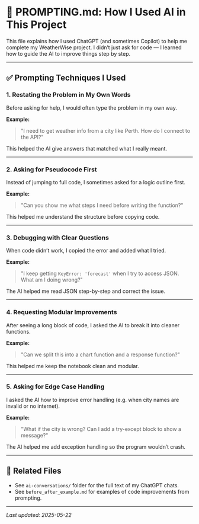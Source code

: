 # 🧠 PROMPTING.md: How I Used AI in This Project

This file explains how I used ChatGPT (and sometimes Copilot) to help me complete my WeatherWise project. I didn’t just ask for code — I learned how to guide the AI to improve things step by step.

---

## ✅ Prompting Techniques I Used

### 1. Restating the Problem in My Own Words
Before asking for help, I would often type the problem in my own way.

**Example:**  
> "I need to get weather info from a city like Perth. How do I connect to the API?"

This helped the AI give answers that matched what I really meant.

---

### 2. Asking for Pseudocode First
Instead of jumping to full code, I sometimes asked for a logic outline first.

**Example:**  
> "Can you show me what steps I need before writing the function?"

This helped me understand the structure before copying code.

---

### 3. Debugging with Clear Questions
When code didn’t work, I copied the error and added what I tried.

**Example:**  
> "I keep getting `KeyError: 'forecast'` when I try to access JSON. What am I doing wrong?"

The AI helped me read JSON step-by-step and correct the issue.

---

### 4. Requesting Modular Improvements
After seeing a long block of code, I asked the AI to break it into cleaner functions.

**Example:**  
> "Can we split this into a chart function and a response function?"

This helped me keep the notebook clean and modular.

---

### 5. Asking for Edge Case Handling
I asked the AI how to improve error handling (e.g. when city names are invalid or no internet).

**Example:**  
> "What if the city is wrong? Can I add a try-except block to show a message?"

The AI helped me add exception handling so the program wouldn’t crash.

---

## 📁 Related Files

- See `ai-conversations/` folder for the full text of my ChatGPT chats.
- See `before_after_example.md` for examples of code improvements from prompting.

---

*Last updated: 2025-05-22*
